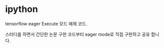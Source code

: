 # ipython
tensorflow eager Execute 모드 예제 코드.

스터디를 하면서 간단한 논문 구현 코드부터 eager mode로 직접 구현하고 공유 합니다. 

